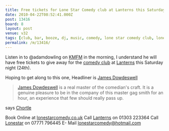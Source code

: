 ```yaml
---
title: Free tickets for Lone Star Comedy club at Lanterns this Saturday
date: 2010-04-22T08:52:41.000Z
post: 13416
board: 8
layout: post
venue: v32
tags: [club, bar, booze, dj, music, comedy, lone star comedy club, lone star, comedy, folkestone, lanterns, adam dowling, radio, kmfm, free tickets, comedy club, lonestar]
permalink: /m/13416/
---
```

Listen in to @adamdowling on <a href="/wiki/kmfm">KMFM</a> in the morning, I understand he will have free tickets to give away for the <a href="/wiki/comedy+club">comedy club</a> at <a href="/wiki/lanterns">Lanterns</a> this Saturday night (24th).

Hoping to get along to this one, Headliner is <a href="https://www.google.co.uk/search?q=james+dowdeswell">James Dowdeswell</a>

<blockquote><a href="https://www.google.co.uk/search?q=james+dowdeswell">James Dowdeswell</a> is a real master of the comedian's craft. It is a genuine pleasure to be in the company of this master gag smith for an hour, an experience that few should really pass up.</blockquote>

says <a href="http://www.chortle.co.uk/">Chortle</a>

Book Online at <a href="http://www.lonestarcomedy.co.uk">lonestarcomedy.co.uk</a>
Call <a href="/wiki/lanterns">Lanterns</a> on 01303 223364 
Call <a href="/wiki/lonestar">Lonestar</a> on 07771 796445 
E- Mail lonestarcomedy@hotmail.com
